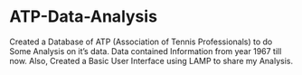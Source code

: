 # ATP-Data-Analysis
Created a Database of ATP (Association of Tennis Professionals) to do Some Analysis on it’s data. Data contained Information from year 1967 till now. Also, Created a Basic User Interface using LAMP to share my Analysis.

